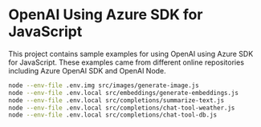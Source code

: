 OpenAI Using Azure SDK for JavaScript
=======================================

This project contains sample examples for using OpenAI using Azure SDK for JavaScript. These examples came from different 
online repositories including Azure OpenAI SDK and OpenAI Node.

```bash
node --env-file .env.img src/images/generate-image.js
node --env-file .env.local src/embeddings/generate-embeddings.js
node --env-file .env.local src/completions/summarize-text.js
node --env-file .env.local src/completions/chat-tool-weather.js
node --env-file .env.local src/completions/chat-tool-db.js
```